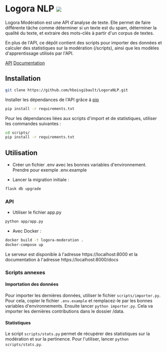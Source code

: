 # Logora NLP [![](https://img.shields.io/badge/python-3.4+-blue.svg)](https://www.python.org/downloads/)

Logora Modération est une API d'analyse de texte. Elle permet de faire différente tâche comme déterminer si un texte est du spam, déterminer la qualité du texte, et extraire des mots-clés à partir d'un corpus de textes.

En plus de l'API, ce dépôt contient des scripts pour importer des données et calculer des statistiques sur la modération (/scripts), ainsi que les modèles d'apprentissage utilisés par l'API.

[API](https://moderation.logora.fr) [Documentation](https://moderation.logora.fr/docs)

## Installation

```bash
git clone https://github.com/hboisgibault/LogoraNLP.git
```

Installer les dépendances de l'API grâce à [pip](https://pip.pypa.io/en/stable/)
```bash
pip install -r requirements.txt
```

Pour les dépendances liées aux scripts d'import et de statistiques, utiliser les commandes suivantes :
```bash
cd scripts/
pip install -r requirements.txt
```

## Utilisation
- Créer un fichier .env avec les bonnes variables d'environnement. Prendre pour exemple .env.example

- Lancer la migration initiale : 
```bash
flask db upgrade
```

### API
- Utiliser le fichier app.py
```bash
python app/app.py
```
- Avec Docker :
```bash
docker build -t logora-moderation .
docker-compose up
```
Le serveur est disponible à l'adresse https://localhost:8000 et la documentation à l'adresse https://localhost:8000/docs

### Scripts annexes

#### Importation des données
Pour importer les dernières données, utiliser le fichier `scripts/importer.py`. Pour cela, copier le fichier `.env.example` et remplacez-le par les bonnes variables d'environnements. Ensuite lancer `python importer.py`. Cela va importer les dernières contributions dans le dossier /data.

#### Statistiques
Le script `scripts/stats.py` permet de récupérer des statistiques sur la modération et sur la pertinence.
Pour l'utiliser, lancer `python scripts/stats.py`. 
